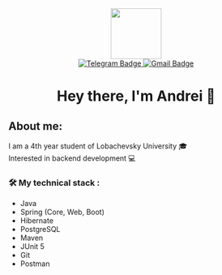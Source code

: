 <div id="header" align="center">
  <img src="https://media.giphy.com/media/M9gbBd9nbDrOTu1Mqx/giphy.gif" width="100"/>

  <div id="badges">
    <a href="telegram">
      <img src="https://img.shields.io/badge/Telegram-blue?style=for-the-badge&logo=telegram&logoColor=white" alt="Telegram Badge"/>
    </a>
    <a href="gmail">
      <img src="https://img.shields.io/badge/Gmail-red?style=for-the-badge&logo=gmail&logoColor=white" alt="Gmail Badge"/>
    </a>
  </div>

  <h1>
    Hey there, I'm Andrei 👋
  </h1>
</div>

## About me:
I am a 4th year student of Lobachevsky University 🎓   
Interested in backend development 💻

### :hammer_and_wrench: My technical stack :
* Java
* Spring (Core, Web, Boot)
* Hibernate
* PostgreSQL
* Maven
* JUnit 5
* Git
* Postman

